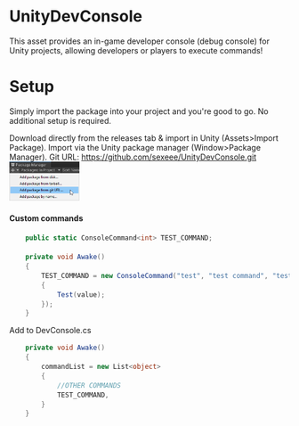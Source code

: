 # UnityDevConsole
This asset provides an in-game developer console (debug console) for Unity projects, allowing developers or players to execute commands!

# Setup
Simply import the package into your project and you're good to go. No additional setup is required.

Download directly from the releases tab & import in Unity (Assets>Import Package).
Import via the Unity package manager (Window>Package Manager).
Git URL: https://github.com/sexeee/UnityDevConsole.git
<img src="/.github/install.png" alt="Package manager install" width="25%"></src>

#### Custom commands
```cs
    public static ConsoleCommand<int> TEST_COMMAND;

    private void Awake()
    {
        TEST_COMMAND = new ConsoleCommand("test", "test command", "test <ammount>", (value) =>
        {
            Test(value);
        });
    }
```

Add to DevConsole.cs
```cs
    private void Awake()
    {
        commandList = new List<object>
        {
            //OTHER COMMANDS
            TEST_COMMAND,
        }
    }
```